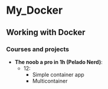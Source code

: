 # My_Docker
Working with Docker
---
### Courses and projects

- __The noob a pro in 1h (Pelado Nerd)__:
    - 12:
        - Simple container app
        - Multicontainer 
